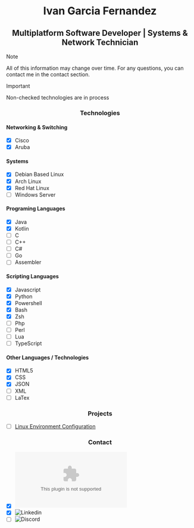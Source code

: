 <h1 align="center"> Ivan Garcia Fernandez </h1>
<h2 align="center"> Multiplatform Software Developer | Systems & Network Technician </h2>

> [!NOTE]
> All of this information may change over time. For any questions, you can contact me in the contact section.

> [!IMPORTANT]
> Non-checked technologies are in process

<h3 align="center"> Technologies </h3>
<h4> Networking & Switching </h4>

- [x] Cisco
- [x] Aruba
      
<h4> Systems </h4>

- [x] Debian Based Linux    
- [x] Arch Linux    
- [X] Red Hat Linux             
- [ ] Windows Server
      
<h4> Programing Languages </h4>

- [x] Java
- [x] Kotlin
- [ ] C
- [ ] C++
- [ ] C#
- [ ] Go
- [ ] Assembler 

<h4> Scripting Languages </h4>

- [x] Javascript
- [x] Python
- [x] Powershell
- [x] Bash
- [X] Zsh
- [ ] Php
- [ ] Perl
- [ ] Lua
- [ ] TypeScript

<h4> Other Languages / Technologies </h4>

- [x] HTML5
- [x] CSS
- [x] JSON
- [ ] XML
- [ ] LaTex
      
<h3 align="center"> Projects </h3>

- [ ] [Linux Environment Configuration](https://github.com/iv4n9f/essw0000cf)

<h3 align="center"> Contact </h3>

- [x] ![Mail](mailto:iv4n9f@gmail.com)
- [x] ![Linkedin](https://www.linkedin.com/in/iv4n9f/)
- [ ] ![Discord](https://discord.com/users/iv4n9f)

